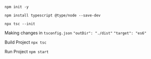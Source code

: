 `npm init -y`

`npm install typescript @type/node --save-dev`

`npx tsc --init`

Making changes in `tsconfig.json`
`"outDir": "./dist"`
`"target": "es6"`

Build Project
`npx tsc`

Run Project
`npm start`
